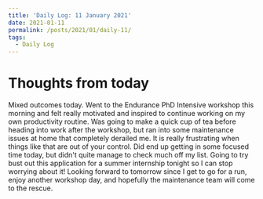 ```yaml
---
title: 'Daily Log: 11 January 2021'
date: 2021-01-11
permalink: /posts/2021/01/daily-11/
tags:
  - Daily Log
---
```


# Thoughts from today

Mixed outcomes today. Went to the Endurance PhD Intensive workshop this morning and felt really motivated and inspired to continue working on my own productivity routine. Was going to make a quick cup of tea before heading into work after the workshop, but ran into some maintenance issues at home that completely derailed me. It is really frustrating when things like that are out of your control. Did end up getting in some focused time today, but didn't quite manage to check much off my list. Going to try bust out this application for a summer internship tonight so I can stop worrying about it! Looking forward to tomorrow since I get to go for a run, enjoy another workshop day, and hopefully the maintenance team will come to the rescue.